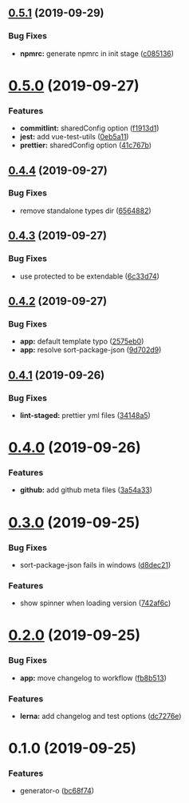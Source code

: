 <a name="0.5.1"></a>

## [0.5.1](https://github.com/meteorlxy/generator-o/compare/v0.5.0...v0.5.1) (2019-09-29)

### Bug Fixes

- **npmrc:** generate npmrc in init stage ([c085136](https://github.com/meteorlxy/generator-o/commit/c085136))

<a name="0.5.0"></a>

# [0.5.0](https://github.com/meteorlxy/generator-o/compare/v0.4.4...v0.5.0) (2019-09-27)

### Features

- **commitlint:** sharedConfig option ([f1913d1](https://github.com/meteorlxy/generator-o/commit/f1913d1))
- **jest:** add vue-test-utils ([0eb5a11](https://github.com/meteorlxy/generator-o/commit/0eb5a11))
- **prettier:** sharedConfig option ([41c767b](https://github.com/meteorlxy/generator-o/commit/41c767b))

<a name="0.4.4"></a>

## [0.4.4](https://github.com/meteorlxy/generator-o/compare/v0.4.3...v0.4.4) (2019-09-27)

### Bug Fixes

- remove standalone types dir ([6564882](https://github.com/meteorlxy/generator-o/commit/6564882))

<a name="0.4.3"></a>

## [0.4.3](https://github.com/meteorlxy/generator-o/compare/v0.4.2...v0.4.3) (2019-09-27)

### Bug Fixes

- use protected to be extendable ([6c33d74](https://github.com/meteorlxy/generator-o/commit/6c33d74))

<a name="0.4.2"></a>

## [0.4.2](https://github.com/meteorlxy/generator-o/compare/v0.4.1...v0.4.2) (2019-09-27)

### Bug Fixes

- **app:** default template typo ([2575eb0](https://github.com/meteorlxy/generator-o/commit/2575eb0))
- **app:** resolve sort-package-json ([9d702d9](https://github.com/meteorlxy/generator-o/commit/9d702d9))

<a name="0.4.1"></a>

## [0.4.1](https://github.com/meteorlxy/generator-o/compare/v0.4.0...v0.4.1) (2019-09-26)

### Bug Fixes

- **lint-staged:** prettier yml files ([34148a5](https://github.com/meteorlxy/generator-o/commit/34148a5))

<a name="0.4.0"></a>

# [0.4.0](https://github.com/meteorlxy/generator-o/compare/v0.3.0...v0.4.0) (2019-09-26)

### Features

- **github:** add github meta files ([3a54a33](https://github.com/meteorlxy/generator-o/commit/3a54a33))

<a name="0.3.0"></a>

# [0.3.0](https://github.com/meteorlxy/generator-o/compare/v0.2.0...v0.3.0) (2019-09-25)

### Bug Fixes

- sort-package-json fails in windows ([d8dec21](https://github.com/meteorlxy/generator-o/commit/d8dec21))

### Features

- show spinner when loading version ([742af6c](https://github.com/meteorlxy/generator-o/commit/742af6c))

<a name="0.2.0"></a>

# [0.2.0](https://github.com/meteorlxy/generator-o/compare/v0.1.0...v0.2.0) (2019-09-25)

### Bug Fixes

- **app:** move changelog to workflow ([fb8b513](https://github.com/meteorlxy/generator-o/commit/fb8b513))

### Features

- **lerna:** add changelog and test options ([dc7276e](https://github.com/meteorlxy/generator-o/commit/dc7276e))

<a name="0.1.0"></a>

# 0.1.0 (2019-09-25)

### Features

- generator-o ([bc68f74](https://github.com/meteorlxy/generator-o/commit/bc68f74))
